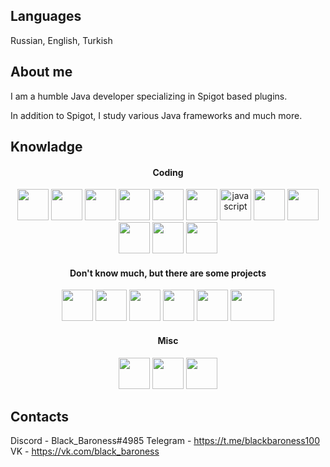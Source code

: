 ## Languages
Russian, English, Turkish

## About me
I am a humble Java developer specializing in Spigot based plugins. 

In addition to Spigot, I study various Java frameworks and much more.

## Knowladge
<h4 align="center">Coding</h4>
<p align="center">
  <img src="https://cdn.icon-icons.com/icons2/2415/PNG/512/java_original_logo_icon_146458.png" width="50" height="50"/>
  <img src="https://cdn.iconscout.com/icon/free/png-256/gradle-1-285287.png" width="50" height="50" />
  <img src="https://cdn.icon-icons.com/icons2/2107/PNG/512/file_type_maven_icon_130397.png" width="50" height="50" />
  <img src="https://pbs.twimg.com/media/D7qnTvEWwAA3JN3.png" width="50" height="50" />
  <img src="https://cdn.iconscout.com/icon/free/png-256/css-131-722685.png" width="50" height="50" />
  <img src="https://cdn.iconscout.com/icon/free/png-256/html-2752158-2284975.png" width="50" height="50" />
  <img src="https://devicons.github.io/devicon/devicon.git/icons/javascript/javascript-original.svg" alt="javascript" width="50" height="50" />
  <img src="https://upload.wikimedia.org/wikipedia/commons/thumb/d/d5/IntelliJ_IDEA_Logo.svg/1024px-IntelliJ_IDEA_Logo.svg.png" width="50" height="50" />
  <img src="https://apps24.org/images/stories/flexicontent/item_815_field_15/l_autohotkey_icon.png" width="50" height="50" />
  <img src="https://i.ibb.co/sVTqdzD/javafxlogo-removebg-preview.png" width="50" height="50" />
  <img src="https://symbols.getvecta.com/stencil_96/70_sqlite-icon.69fb0675d2.svg" width="50" height="50" />
  <img src="https://cdn.iconscout.com/icon/free/png-256/mysql-21-1174941.png" width="50" height="50" />
</p>
<h4 align="center">Don't know much, but there are some projects</h4>
<p align="center">
  <img src="https://devicon.dev/devicon.git/icons/debian/debian-original-wordmark.svg" width="50" height="50" />
  <img src="https://devicons.github.io/devicon/devicon.git/icons/linux/linux-original.svg" width="50" height="50" />
  <img src="https://www.flaticon.com/svg/static/icons/svg/888/888839.svg" width="50" height="50" />
  <img src="https://pbs.twimg.com/media/Dk5LpKtW4AAcvFd.png" width="50" height="50" />
  <img src="https://freepikpsd.com/wp-content/uploads/2019/11/forge-png-1-Transparent-Images.png" width="50" height="50" />
  <img src="https://i.ya-webdesign.com/images/spring-logo-png-2.png" width="70" height="50" />
</p>
<h4 align="center">Misc</h4>
<p align="center">
  <img src="https://img.icons8.com/color/344/adobe-photoshop.png" width="50" height="50"/>
  <img src="https://img.icons8.com/color/344/adobe-premiere-pro.png" width="50" height="50"/>
  <img src="https://img.icons8.com/color/344/adobe-illustrator.png" width="50" height="50"/>
</p>

## Contacts
Discord - Black_Baroness#4985
Telegram - https://t.me/blackbaroness100
VK - https://vk.com/black_baroness
